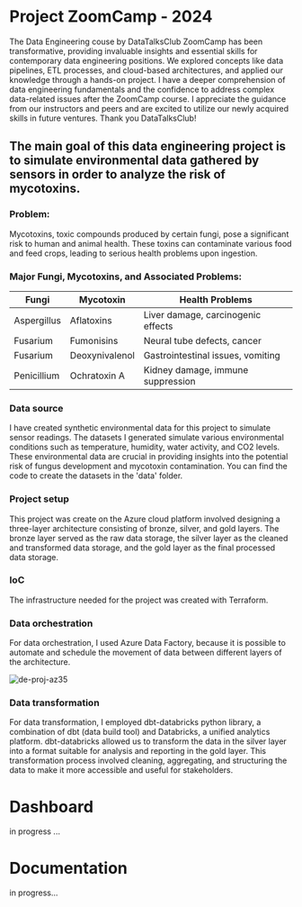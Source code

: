 # Project ZoomCamp - 2024 

The Data Engineering couse by DataTalksClub ZoomCamp has been transformative, providing invaluable insights and essential skills for contemporary data engineering positions.
We explored concepts like data pipelines, ETL processes, and cloud-based architectures, and applied our knowledge through a hands-on project. I have a deeper comprehension of
data engineering fundamentals and the confidence to address complex data-related issues after the ZoomCamp course. 
I appreciate the guidance from our instructors and peers and are excited to utilize our newly acquired skills in future ventures.
Thank you DataTalksClub!

## The main goal of this data engineering project is to simulate environmental data gathered by sensors in order to analyze the risk of mycotoxins.
### Problem:
Mycotoxins, toxic compounds produced by certain fungi, pose a significant risk to human and animal health. 
These toxins can contaminate various food and feed crops, leading to serious health problems upon ingestion. 

### Major Fungi, Mycotoxins, and Associated Problems:

| Fungi         | Mycotoxin      | Health Problems                      |
|---------------|----------------|--------------------------------------|
| Aspergillus   | Aflatoxins     | Liver damage, carcinogenic effects   |
| Fusarium      | Fumonisins     | Neural tube defects, cancer          |
| Fusarium      | Deoxynivalenol | Gastrointestinal issues, vomiting    |
| Penicillium   | Ochratoxin A   | Kidney damage, immune suppression    |

### Data source 
I have created synthetic environmental data for this project to simulate sensor readings. 
The datasets I generated simulate various environmental conditions such as temperature, humidity, water activity, and CO2 levels.
These environmental data are crucial in providing insights into the potential risk of fungus development and mycotoxin contamination. 
You can find the code to create the datasets in the 'data' folder.

### Project setup 
This project was create on the Azure cloud platform involved designing a three-layer architecture consisting of bronze, silver, and gold layers. 
The bronze layer served as the raw data storage, the silver layer as the cleaned and transformed data storage, and the gold layer as the final processed data storage.

### IoC
The infrastructure needed for the project was created with Terraform. 

### Data orchestration
For data orchestration, I used Azure Data Factory, because it is possible to automate and schedule the movement of data between different layers of the architecture.

![de-proj-az35](https://github.com/maria-fisher/de-proj-az/assets/33252792/bf729c4e-38c3-441d-82c3-5af1f4d29ccf)



### Data transformation
For data transformation, I employed dbt-databricks python library, a combination of dbt (data build tool) and Databricks, a unified analytics platform.
dbt-databricks allowed us to transform the data in the silver layer into a format suitable for analysis and reporting in the gold layer. 
This transformation process involved cleaning, aggregating, and structuring the data to make it more accessible and useful for stakeholders.

# Dashboard 
in progress ... 

# Documentation 
in progress... 
